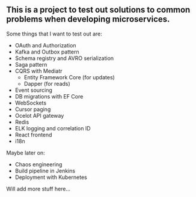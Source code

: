 ## This is a project to test out solutions to common problems when developing microservices.

Some things that I want to test out are:
* OAuth and Authorization
* Kafka and Outbox pattern
* Schema registry and AVRO serialization
* Saga pattern
* CQRS with Mediatr
  * Entity Framework Core (for updates)
  * Dapper (for reads)
* Event sourcing
* DB migrations with EF Core
* WebSockets
* Cursor paging
* Ocelot API gateway
* Redis
* ELK logging and correlation ID
* React frontend
* i18n

Maybe later on:
* Chaos engineering
* Build pipeline in Jenkins
* Deployment with Kubernetes

Will add more stuff here...